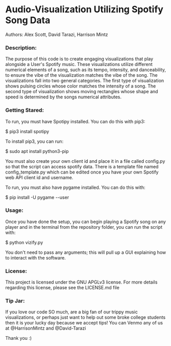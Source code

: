 # Audio-Visualization Utilizing Spotify Song Data
Authors: Alex Scott, David Tarazi, Harrison Mintz

### Description:

The purpose of this code is to create engaging visualizations that play
alongside a User's Spotify music.  These visualizations utilize different
numerical elements of a song, such as its tempo, intensity, and danceability,
to ensure the vibe of the visualization matches the vibe of the song.  The
visualizations fall into two general categories.  The first type of 
visualization shows pulsing circles whose color matches the intensity
of a song.  The second type of visualization shows moving rectangles
whose shape and speed is determined by the songs numerical attributes.

### Getting Stared:

To run, you must have Spotipy installed. You can do this with pip3:

$ pip3 install spotipy

To install pip3, you can run:

$  sudo apt install python3-pip

You must also create your own client id and place it in a file called config.py
so that the script can access spotify data. There is a template file named
config_template.py which can be edited once you have your own Spotify web API
client id and username.

To run, you must also have pygame installed.  You can do this with:

$ pip install -U pygame --user

### Usage:
Once you have done the setup, you can begin playing a Spotify song on any player 
and in the terminal from the repository folder, you can run the script with:

$ python vizify.py

You don't need to pass any arguments; this will pull up a GUI explaining how to
interact with the software.

### License:

This project is licensed under the GNU APGLv3 license.
For more details regarding this license, please see the LICENSE.md file

### Tip Jar:

If you love our code SO much, are a big fan of our trippy music visualizations,
or perhaps just want to help out some broke college students then it is your 
lucky day because we accept tips!
You can Venmo any of us at @HarrisonMintz and @David-Tarazi

Thank you :)
